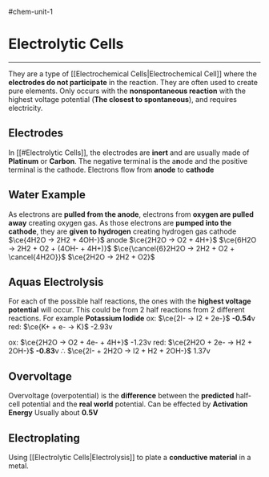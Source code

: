 #chem-unit-1 
# Electrolytic Cells
---
They are a type of [[Electrochemical Cells|Electrochemical Cell]] where the **electrodes do not participate** in the reaction. They are often used to create pure elements.
Only occurs with the **nonspontaneous reaction** with the highest voltage potential (**The closest to spontaneous**), and requires electricity.
## Electrodes
In [[#Electrolytic Cells]], the electrodes are **inert** and are usually made of **Platinum** or **Carbon**.
The negative terminal is the a**n**ode and the positive terminal is the cathode.
Electrons flow from **anode** to **cathode**
## Water Example
As electrons are **pulled from the anode**, electrons from **oxygen are pulled away** creating oxygen gas.
As those electrons are **pumped into the cathode**, they are **given to hydrogen** creating hydrogen gas
cathode $\ce{4H2O -> 2H2 + 4OH-}$
anode $\ce{2H2O -> O2 + 4H+}$
$\ce{6H2O -> 2H2 + O2 + (4OH- + 4H+)}$
$\ce{\cancel{6}2H2O -> 2H2 + O2 + \cancel{4H2O}}$
$\ce{2H2O -> 2H2 + O2}$
## Aquas Electrolysis
For each of the possible half reactions, the ones with the **highest voltage potential** will occur. This could be from 2 half reactions from 2 different reactions.
For example **Potassium Iodide**
ox: $\ce{2I- -> I2 + 2e-}$ **-0.54**v
red: $\ce{K+ + e- -> K}$ -2.93v

ox: $\ce{2H2O -> O2 + 4e- + 4H+}$ -1.23v
red: $\ce{2H2O + 2e- -> H2 + 2OH-}$ **-0.83**v
$\therefore$ $\ce{2I- + 2H2O -> I2 + H2 + 2OH-}$ 1.37v

## Overvoltage
Overvoltage (overpotential) is the **difference** between the **predicted** half-cell potential and the **real world** potential.
Can be effected by **Activation Energy**
Usually about **0.5V**
## Electroplating
Using [[Electrolytic Cells|Electrolysis]] to plate a **conductive material** in a metal.


